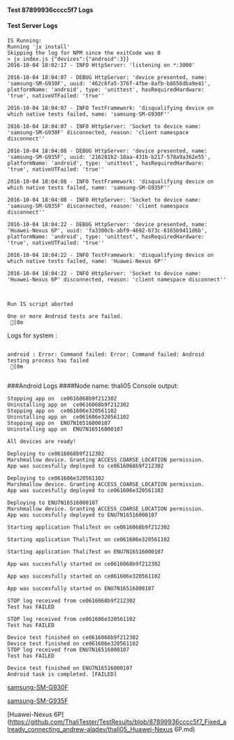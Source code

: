#### Test 87899936cccc5f7 Logs

#### Test Server Logs
```
IS Running:
Running 'jx install'
Skipping the log for NPM since the exitCode was 0
> jx index.js {"devices":{"android":3}}
2016-10-04 18:02:17 - INFO HttpServer: 'listening on *:3000'

2016-10-04 18:04:07 - DEBUG HttpServer: 'device presented, name: 'samsung-SM-G930F', uuid: '462c6fa5-376f-4fbe-8afb-b8656dba9e41', platformName: 'android', type: 'unittest', hasRequiredHardware: 'true', nativeUTFailed: 'true''

2016-10-04 18:04:07 - INFO TestFramework: 'disqualifying device on which native tests failed, name: 'samsung-SM-G930F''

2016-10-04 18:04:07 - INFO HttpServer: 'Socket to device name: 'samsung-SM-G930F' disconnected, reason: 'client namespace disconnect''

2016-10-04 18:04:08 - DEBUG HttpServer: 'device presented, name: 'samsung-SM-G935F', uuid: '216281b2-18aa-431b-b217-578a9a362e55', platformName: 'android', type: 'unittest', hasRequiredHardware: 'true', nativeUTFailed: 'true''

2016-10-04 18:04:08 - INFO TestFramework: 'disqualifying device on which native tests failed, name: 'samsung-SM-G935F''

2016-10-04 18:04:08 - INFO HttpServer: 'Socket to device name: 'samsung-SM-G935F' disconnected, reason: 'client namespace disconnect''

2016-10-04 18:04:22 - DEBUG HttpServer: 'device presented, name: 'Huawei-Nexus 6P', uuid: 'fa3300cb-abf9-4692-b73c-6165b9411d6b', platformName: 'android', type: 'unittest', hasRequiredHardware: 'true', nativeUTFailed: 'true''

2016-10-04 18:04:22 - INFO TestFramework: 'disqualifying device on which native tests failed, name: 'Huawei-Nexus 6P''

2016-10-04 18:04:22 - INFO HttpServer: 'Socket to device name: 'Huawei-Nexus 6P' disconnected, reason: 'client namespace disconnect''


 
Run IS script aborted
 
One or more Android tests are failed.
 [0m

```


Logs for system : 
```

android : Error: Command failed: Error: Command failed: Android testing process has failed
 [0m


```
###Android Logs
####Node name: thali05
Console output:
```
Stopping app on  ce0616068b9f212302
Uninstalling app on  ce0616068b9f212302
Stopping app on  ce061606e320561102
Uninstalling app on  ce061606e320561102
Stopping app on  ENU7N16516000107
Uninstalling app on  ENU7N16516000107

All devices are ready!

Deploying to ce0616068b9f212302
Marshmallow device. Granting ACCESS_COARSE_LOCATION permission.
App was succesfully deployed to ce0616068b9f212302

Deploying to ce061606e320561102
Marshmallow device. Granting ACCESS_COARSE_LOCATION permission.
App was succesfully deployed to ce061606e320561102

Deploying to ENU7N16516000107
Marshmallow device. Granting ACCESS_COARSE_LOCATION permission.
App was succesfully deployed to ENU7N16516000107

Starting application ThaliTest on ce0616068b9f212302

Starting application ThaliTest on ce061606e320561102

Starting application ThaliTest on ENU7N16516000107

App was succesfully started on ce0616068b9f212302

App was succesfully started on ce061606e320561102

App was succesfully started on ENU7N16516000107

STOP log received from ce0616068b9f212302
Test has FAILED

STOP log received from ce061606e320561102
Test has FAILED

Device test finished on ce0616068b9f212302 
Device test finished on ce061606e320561102 
STOP log received from ENU7N16516000107
Test has FAILED

Device test finished on ENU7N16516000107 
Android task is completed. [FAILED]
```
[samsung-SM-G930F](https://github.com/ThaliTester/TestResults/blob/87899936cccc5f7_Fixed_already_connecting_andrew-aladev/thali05_samsung-SM-G930F.md)

[samsung-SM-G935F](https://github.com/ThaliTester/TestResults/blob/87899936cccc5f7_Fixed_already_connecting_andrew-aladev/thali05_samsung-SM-G935F.md)

[Huawei-Nexus 6P](https://github.com/ThaliTester/TestResults/blob/87899936cccc5f7_Fixed_already_connecting_andrew-aladev/thali05_Huawei-Nexus 6P.md)




